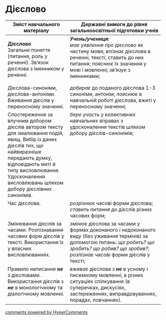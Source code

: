 <div id="hypercomments_widget" class="js-hypercomments-widget invisible"></div>

# Дієслово   

<table>
  <tr>
    <td width="40%" align="center"><b>Зміст навчального матеріалу</b></td>
    <td width="60%" align="center"><b>Державні вимоги до рівня загальноосвітньої підготовки учнів</b></td>
  </tr>
<tbody>
  <tr>
    <td width="40%" style="vertical-align:top !important;">
    <p><b>Дієслово</b><br>
Загальне поняття (питання, роль у реченні). Зв’язок дієслова з іменником у реченні.</td>
    <td width="60%" style="vertical-align:top !important;">
<i><b>Учень/учениця:</b></i><br>
<i>має уявлення</i> про дієслово як частину мови;
<i>впізнає</i> дієслова в реченні, тексті, ставить до них питання; <i>пояснює</i> їх значення у мові і мовленні; <i>зв’язує</i> з іменниками;<br></td>
  </tr>
  <tr>
    <td width="40%" style="vertical-align:top !important;">
Дієслова-синоніми, дієслова-антоніми. Вживання дієслів у переносному значенні.</td>
    <td width="60%" style="vertical-align:top !important;">
<i>добирає</i> до поданого дієслова 1-3 синоніми, антонім; <i>пояснює</i> в навчальній роботі дієслова, вжиті у переносному значенні; </td>
  </tr>
  <tr>
    <td width="40%" style="vertical-align:top !important;">
Спостереження за влучним добором дієслів автором тексту для змалювання подій, явищ. Вибір із даних дієслів тих, що найвиразніше передають думку, відповідають меті й типу висловлювання. Удосконалення висловлювань шляхом добору дієслівних синонімів.</td>
    <td width="60%" style="vertical-align:top !important;">
<i>бере участь</i> у колективних навчальних вправах з удосконалення текстів шляхом добору дієслів-синонімів;</td>
  </tr>
  <tr>
    <td width="40%" style="vertical-align:top !important;">
Час дієслова.</td>
    <td width="60%" style="vertical-align:top !important;">
<i>розрізнює</i> часові форми дієслова; <i>ставить питання</i> до дієслів різних часових форм;</td>
  </tr>
  <tr>
    <td width="40%" style="vertical-align:top !important;">
Змінювання дієслів за часами. Розпізнавання часових форм дієслів у тексті. Використання їх у власних висловлюваннях.</td>
    <td width="60%" style="vertical-align:top !important;">
<i>змінює</i> дієслова за часами у формах доконаного і недоконаного виду (без уживання термінів) за допомогою питань: <i>що робить? що зробить? що робив? що зробив?</i>;<br>
<i>розпізнає</i> часові форми дієслів у тексті;<br></td>
  </tr>
  <tr>
    <td width="40%" style="vertical-align:top !important;">
Правило написання <b><i>не</b></i> з дієсловами. Використання дієслів з <b><i>не</b></i> в монологічному та діалогічному мовленні.</td>
    <td width="60%" style="vertical-align:top !important;">
<i>вживає</i> дієслова з <b><i>не</b></i> в усному і писемному мовленні, в різних ситуаціях спілкування (в суперечках, дискусіях, застереженнях, виправдовуваннях, порадах, повчаннях).</td>
  </tr>
</tbody>
</table>

<div class="js-hypercomments-container">
<a href="http://hypercomments.com" class="hc-link" title="comments widget">comments powered by HyperComments</a>
</div>